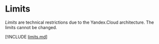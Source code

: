 # Limits

_Limits_ are technical restrictions due to the Yandex.Cloud architecture. The limits cannot be changed.

[!INCLUDE [limits.md](../../_includes/instance-groups/instance-group-limits.md)]

